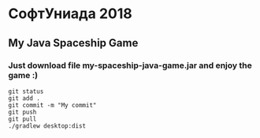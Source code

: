 # СофтУниада 2018 
## My Java Spaceship Game

### Just download file my-spaceship-java-game.jar and enjoy the game :)
```
git status
git add .
git commit -m "My commit"
git push
git pull
./gradlew desktop:dist
```
